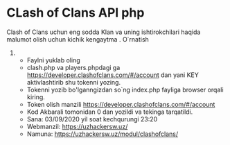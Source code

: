 # CLash of Clans API php
 Clash of Clans uchun eng sodda Klan va uning ishtirokchilari haqida malumot olish uchun kichik kengaytma
 .
 O`rnatish

 1. * Faylni yuklab oling
    * clash.php va players.phpdagi <TOKEN> ga https://developer.clashofclans.com/#/account dan yani KEY aktivlashtirib shu tokenni yozing.
    * Tokenni yozib bo'lganngizdan so`ng index.php fayliga browser orqali kiring. 
    * Token olish manzili https://developer.clashofclans.com/#/account
    * Kod Akbarali tomonidan 0 dan yozildi va tekinga tarqatildi.
    * Sana: 03/09/2020 yil soat kechqurungi 23:20
    * Webmanzil: https://uzhackersw.uz/
    * Namuna: https://uzhackersw.uz/modul/clashofclans/